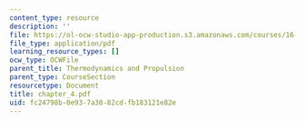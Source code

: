 ```yaml
---
content_type: resource
description: ''
file: https://ol-ocw-studio-app-production.s3.amazonaws.com/courses/16-01-unified-engineering-i-ii-iii-iv-fall-2005-spring-2006/fc24798b0e937a3082cdfb183121e82e_chapter_4.pdf
file_type: application/pdf
learning_resource_types: []
ocw_type: OCWFile
parent_title: Thermodynamics and Propulsion
parent_type: CourseSection
resourcetype: Document
title: chapter_4.pdf
uid: fc24798b-0e93-7a30-82cd-fb183121e82e
---
```

